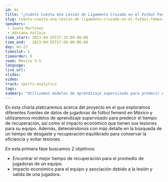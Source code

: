 ```yaml
---
id: kc
title: "¿Cuánto Cuesta Una Lesión de Ligamento Cruzado en el Futbol Femenil?"
slug: cuanto-cuesta-una-lesion-de-ligamento-cruzado-en-el-futbol-femenil
speakers:
 - Juana Martínez
 - Adriana Vallejo
time_start: 2023-04-25T17:15:00-06:00
time_end:   2023-04-25T17:50:00-06:00
day: mx-23
timeslot: k
timeorder: 0
room: México 3-5
language: 
live_url: 
slides: 
video: 
track: sports-analytics
tags:
summary: "Utilizamos modelos de aprendizaje supervisado para predecir el tiempo de recuperación, así como el impacto económico que tienen las lesiones en jugadoras de futbol femenil en México."
---
```


En esta charla platicaremos acerca del proyecto en el que exploramos diferentes fuentes de datos de jugadoras de fútbol femenil en México y utilizaremos modelos de aprendizaje supervisado para predecir el tiempo de recuperación, así como el impacto económico que tienen sus lesiones para su equipo. Además, deteniéndonos con más detalle en la búsqueda de un tiempo de desgaste y recuperación equilibrado para conservar la eficiencia y evitar lesiones.

En esta primera fase buscamos 2 objetivos:

* Encontrar el mejor tiempo de recuperación para el promedio de jugadoras de un equipo.
* Impacto económico para el equipo y asociación debido a la lesión y salida de una jugadora.